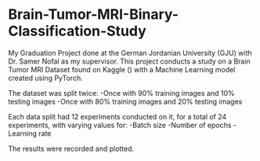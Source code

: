 # Brain-Tumor-MRI-Binary-Classification-Study
My Graduation Project done at the German Jordanian University (GJU) with Dr. Samer Nofal as my supervisor.
This project conducts a study on a Brain Tumor MRI Dataset found on Kaggle () with a Machine Learning model created using PyTorch.

The dataset was split twice:
-Once with 90% training images and 10% testing images
-Once with 80% training images and 20% testing images

Each data split had 12 experiments conducted on it, for a total of 24 experiments, with varying values for:
-Batch size
-Number of epochs
-Learning rate

The results were recorded and plotted.
